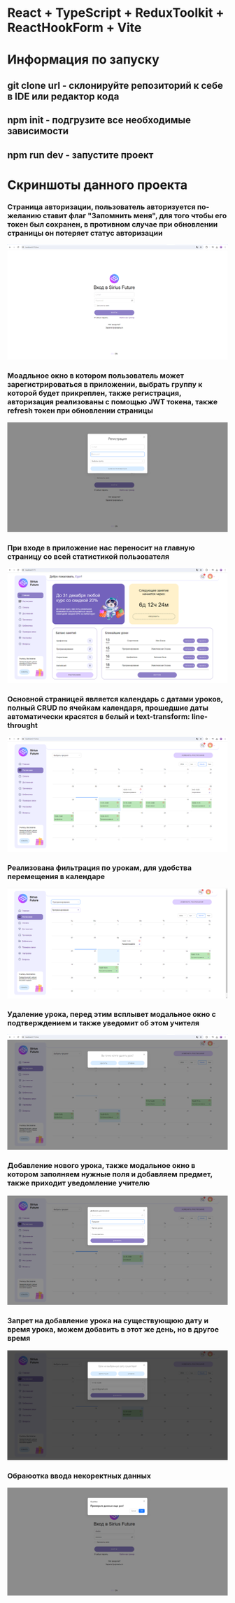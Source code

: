 # React + TypeScript + ReduxToolkit + ReactHookForm + Vite 
<h1>Информация по запуску</h1>
<h2>git clone url - cклонируйте репозиторий к себе в IDE или редактор кода</h2>
<h2>npm init - подгрузите все необходимые зависимости</h2>
<h2>npm run dev - запустите проект</h2>

# Скриншоты данного проекта
<h3>Страница авторизации, пользователь авторизуется по-желанию ставит флаг "Запомнить меня", для того чтобы его токен был сохранен, в противном случае при обновлении страницы он потеряет статус авторизации</h3>
<img src="https://github.com/flavokrkkk/test-task-sirius/blob/master/screens/2024-06-10_09-41-17.png">

<h3>Моадльное окно в котором пользователь может зарегистрироваться в приложении, выбрать группу к которой будет прикреплен, также регистрация, авторизация реализованы с помощью JWT токена, также refresh токен при обновлении страницы</h3>
<img src="https://github.com/flavokrkkk/test-task-sirius/blob/master/screens/2024-06-10_09-41-42.png">

<h3>При входе в приложение нас переносит на главную страницу со всей статистикой пользователя</h3>
<img src="https://github.com/flavokrkkk/test-task-sirius/blob/master/screens/2024-06-10_09-46-48.png">

<h3>Основной страницей является календарь с датами уроков, полный CRUD по ячейкам календаря, прошедшие даты автоматически красятся в белый и text-transform: line-throught</h3>
<img src="https://github.com/flavokrkkk/test-task-sirius/blob/master/screens/2024-06-10_09-45-34.png">

<h3>Реализована фильтрация по урокам, для удобства перемещения в календаре</h3>
<img src="https://github.com/flavokrkkk/test-task-sirius/blob/master/screens/2024-06-10_09-45-57.png">

<h3>Удаление урока, перед этим всплывет модальное окно с подтверждением и также уведомит об этом учителя</h3>
<img src="https://github.com/flavokrkkk/test-task-sirius/blob/master/screens/2024-06-10_09-47-16.png">

<h3>Добавление нового урока, также модальное окно в котором заполняем нужные поля и добавляем предмет, также приходит уведомление учителю</h3>
<img src="https://github.com/flavokrkkk/test-task-sirius/blob/master/screens/2024-06-10_09-43-34.png">

<h3>Запрет на добавление урока на существующюю дату и время урока, можем добавить в этот же день, но в другое время</h3>
<img src="https://github.com/flavokrkkk/test-task-sirius/blob/master/screens/2024-06-10_09-43-12.png">


<h3>Обраюотка ввода некоректных данных</h3>
<img src="https://github.com/flavokrkkk/test-task-sirius/blob/master/screens/2024-06-10_10-58-28.png">
